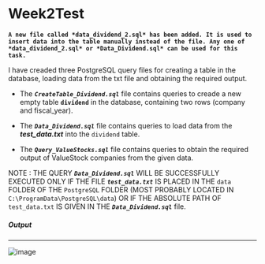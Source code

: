 # Week2Test

**`A new file called *data_dividend_2.sql* has been added. It is used to insert data into the table manually instead of the file. Any one of *data_dividend_2.sql* or *Data_Dividend.sql* can be used for this task.`**

I have creaded three PostgreSQL query files for creating a table in the database, loading data from the txt file and obtaining the required output.

- The ***`CreateTable_Dividend.sql`*** file contains queries to creade a new empty table **`dividend`** in the database, containing two rows (company and fiscal_year).

- The ***`Data_Dividend.sql`*** file contains queries to load data from the ***test_data.txt*** into the `dividend` table.

- The ***`Query_ValueStocks.sql`*** file contains queries to obtain the required output of ValueStock companies from the given data.

NOTE : THE QUERY ***`Data_Dividend.sql`*** WILL BE SUCCESSFULLY EXECUTED ONLY IF THE FILE  ***`test_data.txt`*** IS PLACED IN THE `data` FOLDER OF THE `PostgreSQL` FOLDER (MOST PROBABLY LOCATED IN `C:\ProgramData\PostgreSQL\data`) OR IF THE ABSOLUTE PATH OF `test_data.txt` IS GIVEN IN THE ***`Data_Dividend.sql`*** file.

    
##### Output
---

![image](https://user-images.githubusercontent.com/100111191/156892196-61398bed-717d-47bb-8bda-5aa6572fdc27.png)


